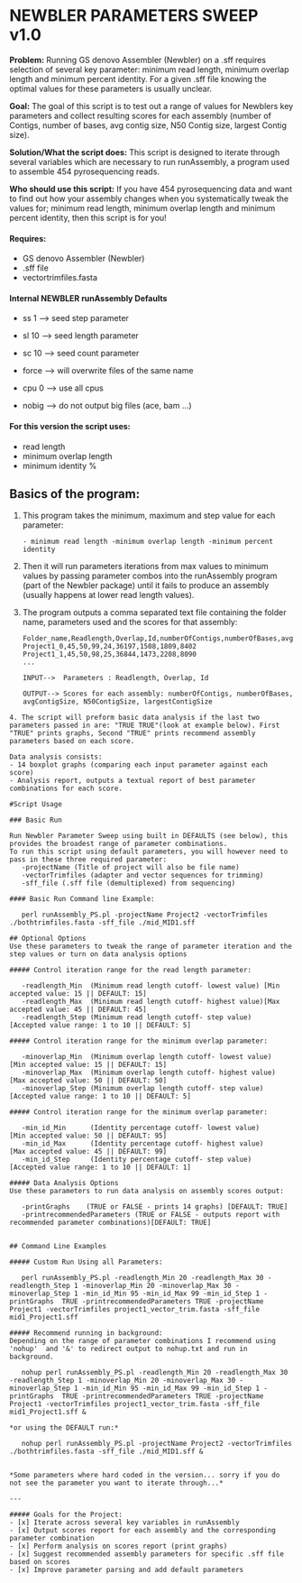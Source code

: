 # NEWBLER PARAMETERS SWEEP v1.0

**Problem:** Running GS denovo Assembler (Newbler) on a .sff requires selection of several key parameter: minimum read length, minimum overlap length and minimum percent identity. For a given .sff file knowing the optimal values for these parameters is usually unclear.

**Goal:** The goal of this script is to test out a range of values for Newblers key parameters and collect resulting scores for each assembly (number of Contigs, number of bases, avg contig size, N50 Contig size, largest Contig size).

**Solution/What the script does:** This script is designed to iterate through several variables which are necessary to run runAssembly, a program used to assemble 454 pyrosequencing reads.

**Who should use this script:** If you have 454 pyrosequencing data and want to find out how your assembly changes when you systematically tweak the values for; minimum read length, minimum overlap length and minimum percent identity, then this script is for you!

#### Requires:
- GS denovo Assembler (Newbler)
- .sff file
- vectortrimfiles.fasta

#### Internal NEWBLER runAssembly Defaults
- ss 1  --> seed step parameter

- sl 10 --> seed length parameter

- sc 10 --> seed count parameter

- force --> will overwrite files of the same name

- cpu 0 --> use all cpus

- nobig --> do not output big files (ace, bam ...)

#### For this version the script uses:
- read length
- minimum overlap length
- minimum identity %

## Basics of the program:

1. This program takes the minimum, maximum and step value for each parameter:

	`- minimum read length
	-minimum overlap length
	-minimum percent identity `

2. Then it will run parameters iterations from max values to minimum values by passing parameter combos into the runAssembly program (part of the Newbler package) until it fails to produce an assembly (usually happens at lower read length values).

3. The program outputs a comma separated text file containing the folder name, parameters used and the scores for that assembly:

	```
	Folder_name,Readlength,Overlap,Id,numberOfContigs,numberOfBases,avgContigSize,N50ContigSize,largestContigSize
	Project1_0,45,50,99,24,36197,1508,1809,8402
	Project1_1,45,50,98,25,36844,1473,2208,8090
	...

	INPUT-->  Parameters : Readlength, Overlap, Id

	OUTPUT--> Scores for each assembly: numberOfContigs, numberOfBases, avgContigSize, N50ContigSize, largestContigSize
 ```
4. The script will preform basic data analysis if the last two parameters passed in are: "TRUE TRUE"(look at example below). First "TRUE" prints graphs, Second "TRUE" prints recommend assembly parameters based on each score.

Data analysis consists:
- 14 boxplot graphs (comparing each input parameter against each score)
- Analysis report, outputs a textual report of best parameter combinations for each score.

#Script Usage

### Basic Run

Run Newbler Parameter Sweep using built in DEFAULTS (see below), this provides the broadest range of parameter combinations.
To run this script using default parameters, you will however need to pass in these three required parameter:
	-projectName (Title of project will also be file name)
	-vectorTrimfiles (adapter and vector sequences for trimming)
	-sff_file (.sff file (demultiplexed) from sequencing)

#### Basic Run Command line Example:

	perl runAssembly_PS.pl -projectName Project2 -vectorTrimfiles ./bothtrimfiles.fasta -sff_file ./mid_MID1.sff

## Optional Options
Use these parameters to tweak the range of parameter iteration and the step values or turn on data analysis options

##### Control iteration range for the read length parameter:

	-readlength_Min  (Minimum read length cutoff- lowest value)	[Min accepted value: 15 || DEFAULT: 15]
	-readlength_Max  (Minimum read length cutoff- highest value)[Max accepted value: 45 || DEFAULT: 45]
	-readlength_Step (Minimum read length cutoff- step value)		[Accepted value range: 1 to 10 || DEFAULT: 5]

##### Control iteration range for the minimum overlap parameter:

	-minoverlap_Min  (Minimum overlap length cutoff- lowest value)	[Min accepted value: 15 || DEFAULT: 15]
	-minoverlap_Max  (Minimum overlap length cutoff- highest value)	[Max accepted value: 50 || DEFAULT: 50]
	-minoverlap_Step (Minimum overlap length cutoff- step value)		[Accepted value range: 1 to 10 || DEFAULT: 5]

##### Control iteration range for the minimum overlap parameter:

	-min_id_Min      (Identity percentage cutoff- lowest value)		[Min accepted value: 50 || DEFAULT: 95]
	-min_id_Max      (Identity percentage cutoff- highest value)	[Max accepted value: 45 || DEFAULT: 99]
	-min_id_Step     (Identity percentage cutoff- step value)			[Accepted value range: 1 to 10 || DEFAULT: 1]

##### Data Analysis Options
Use these parameters to run data analysis on assembly scores output:

	-printGraphs	(TRUE or FALSE - prints 14 graphs) [DEFAULT: TRUE]
	-printrecommendedParameters (TRUE or FALSE - outputs report with recommended parameter combinations)[DEFAULT: TRUE]


## Command Line Examples

##### Custom Run Using all Parameters:

	perl runAssembly_PS.pl -readlength_Min 20 -readlength_Max 30 -readlength_Step 1 -minoverlap_Min 20 -minoverlap_Max 30 -minoverlap_Step 1 -min_id_Min 95 -min_id_Max 99 -min_id_Step 1 -printGraphs  TRUE -printrecommendedParameters TRUE -projectName Project1 -vectorTrimfiles project1_vector_trim.fasta -sff_file mid1_Project1.sff

##### Recommend running in background:
Depending on the range of parameter combinations I recommend using 'nohup'  and '&' to redirect output to nohup.txt and run in background.

	nohup perl runAssembly_PS.pl -readlength_Min 20 -readlength_Max 30 -readlength_Step 1 -minoverlap_Min 20 -minoverlap_Max 30 -minoverlap_Step 1 -min_id_Min 95 -min_id_Max 99 -min_id_Step 1 -printGraphs  TRUE -printrecommendedParameters TRUE -projectName Project1 -vectorTrimfiles project1_vector_trim.fasta -sff_file mid1_Project1.sff &

*or using the DEFAULT run:*

	nohup perl runAssembly_PS.pl -projectName Project2 -vectorTrimfiles ./bothtrimfiles.fasta -sff_file ./mid_MID1.sff &


*Some parameters where hard coded in the version... sorry if you do not see the parameter you want to iterate through...*

---

##### Goals for the Project:
- [x] Iterate across several key variables in runAssembly
- [x] Output scores report for each assembly and the corresponding parameter combination
- [x] Perform analysis on scores report (print graphs)
- [x] Suggest recommended assembly parameters for specific .sff file based on scores
- [x] Improve parameter parsing and add default parameters
